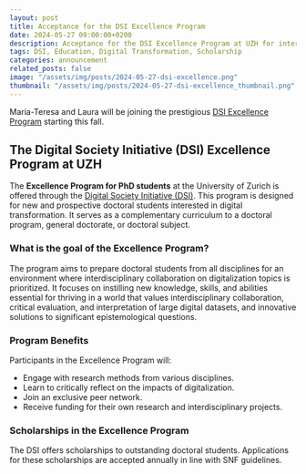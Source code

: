```yaml
---
layout: post
title: Acceptance for the DSI Excellence Program
date: 2024-05-27 09:00:00+0200
description: Acceptance for the DSI Excellence Program at UZH for interdisciplinary doctoral studies in digital transformation.
tags: DSI, Education, Digital Transformation, Scholarship
categories: announcement
related_posts: false
image: "/assets/img/posts/2024-05-27-dsi-excellence.png"
thumbnail: "/assets/img/posts/2024-05-27-dsi-excellence_thumbnail.png"
---
```


Maria-Teresa and Laura will be joining the prestigious [DSI Excellence Program](https://www.dsi.uzh.ch/en/education/excellence-program.html) starting this fall.

## The Digital Society Initiative (DSI) Excellence Program at UZH

The **Excellence Program for PhD students** at the University of Zurich is offered through the [Digital Society Initiative (DSI)](https://www.dsi.uzh.ch/en.html). This program is designed for new and prospective doctoral students interested in digital transformation. It serves as a complementary curriculum to a doctoral program, general doctorate, or doctoral subject.

### What is the goal of the Excellence Program?

The program aims to prepare doctoral students from all disciplines for an environment where interdisciplinary collaboration on digitalization topics is prioritized. It focuses on instilling new knowledge, skills, and abilities essential for thriving in a world that values interdisciplinary collaboration, critical evaluation, and interpretation of large digital datasets, and innovative solutions to significant epistemological questions.

### Program Benefits

Participants in the Excellence Program will:
- Engage with research methods from various disciplines.
- Learn to critically reflect on the impacts of digitalization.
- Join an exclusive peer network.
- Receive funding for their own research and interdisciplinary projects.

### Scholarships in the Excellence Program

The DSI offers scholarships to outstanding doctoral students. Applications for these scholarships are accepted annually in line with SNF guidelines.


